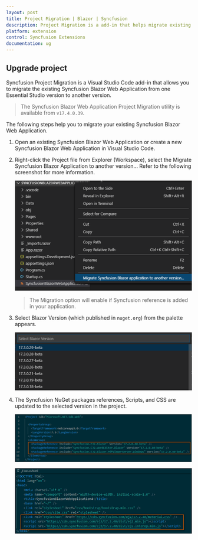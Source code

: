 ```yaml
---
layout: post
title: Project Migration | Blazor | Syncfusion
description: Project Migration is a add-in that helps migrate existing Syncfusion Blazor project from one Syncfusion version to another version
platform: extension
control: Syncfusion Extensions
documentation: ug
---
```


## Upgrade project

Syncfusion Project Migration is a Visual Studio Code add-in that allows you to migrate the existing Syncfusion Blazor Web Application from one Essential Studio version to another version.

   > The Syncfusion Blazor Web Application Project Migration utility is available from `v17.4.0.39`.

The following steps help you to migrate your existing Syncfusion Blazor Web Application.

1. Open an existing Syncfusion Blazor Web Application or create a new Syncfusion Blazor Web Application in Visual Studio Code.

2. Right-click the Project file from Explorer (Workspace), select the Migrate Syncfusion Blazor Application to another version… Refer to the following screenshot for more information.

    ![Migration add-in](images/Migration.png)

    >  The Migration option will enable if Syncfusion reference is added in your application.

3. Select Blazor Version (which published in `nuget.org`) from the palette appears.

    ![Select Blazor Version](images/VersionSelection.png)

4. The Syncfusion NuGet packages references, Scripts, and CSS are updated to the selected version in the project.

    ![NuGetPackage](images/NuGetPackage.png)

    ![CDNLink](images/CDNLink.png)
